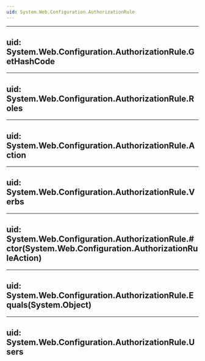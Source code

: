 ```yaml
---
uid: System.Web.Configuration.AuthorizationRule
---
```


---
uid: System.Web.Configuration.AuthorizationRule.GetHashCode
---

---
uid: System.Web.Configuration.AuthorizationRule.Roles
---

---
uid: System.Web.Configuration.AuthorizationRule.Action
---

---
uid: System.Web.Configuration.AuthorizationRule.Verbs
---

---
uid: System.Web.Configuration.AuthorizationRule.#ctor(System.Web.Configuration.AuthorizationRuleAction)
---

---
uid: System.Web.Configuration.AuthorizationRule.Equals(System.Object)
---

---
uid: System.Web.Configuration.AuthorizationRule.Users
---
